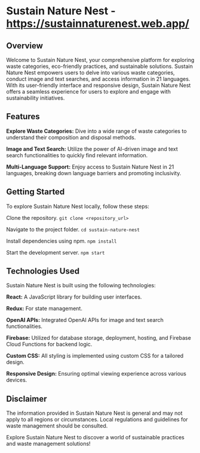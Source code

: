 # Sustain Nature Nest - https://sustainnaturenest.web.app/

## Overview
Welcome to Sustain Nature Nest, your comprehensive platform for exploring waste categories, eco-friendly practices, and sustainable solutions. Sustain Nature Nest empowers users to delve into various waste categories, conduct image and text searches, and access information in 21 languages. With its user-friendly interface and responsive design, Sustain Nature Nest offers a seamless experience for users to explore and engage with sustainability initiatives.

## Features
**Explore Waste Categories:** Dive into a wide range of waste categories to understand their composition and disposal methods.

**Image and Text Search:** Utilize the power of AI-driven image and text search functionalities to quickly find relevant information.

**Multi-Language Support:** Enjoy access to Sustain Nature Nest in 21 languages, breaking down language barriers and promoting inclusivity.

## Getting Started
To explore Sustain Nature Nest locally, follow these steps:

Clone the repository.
`git clone <repository_url>`

Navigate to the project folder.
`cd sustain-nature-nest`

Install dependencies using npm.
`npm install`

Start the development server.
`npm start`

## Technologies Used
Sustain Nature Nest is built using the following technologies:

**React:** A JavaScript library for building user interfaces.

**Redux:** For state management.

**OpenAI APIs:** Integrated OpenAI APIs for image and text search functionalities.

**Firebase:** Utilized for database storage, deployment, hosting, and Firebase Cloud Functions for backend logic.

**Custom CSS:** All styling is implemented using custom CSS for a tailored design.

**Responsive Design:** Ensuring optimal viewing experience across various devices.

## Disclaimer
The information provided in Sustain Nature Nest is general and may not apply to all regions or circumstances. Local regulations and guidelines for waste management should be consulted.

Explore Sustain Nature Nest to discover a world of sustainable practices and waste management solutions!
